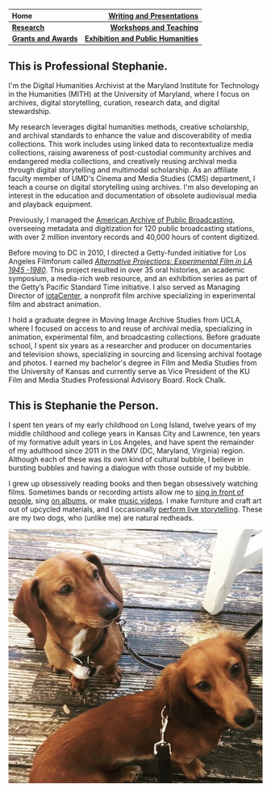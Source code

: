 | **Home**      | **[Writing and Presentations](/writing-presentations.md)** |
| :----------- | -----------: |
| **[Research](/research.md)**          | **[Workshops and Teaching](/workshops-teaching.md)**       |
|   **[Grants and Awards](/grants-awards.md)**   | **[Exhibition and Public Humanities](/exhibition-publichumanities.md)**      |



## This is Professional Stephanie.

I'm the Digital Humanities Archivist at the Maryland Institute for Technology in the Humanities (MITH) at the University of Maryland, where I focus on archives, digital storytelling, curation, research data, and digital stewardship.

My research leverages digital humanities methods, creative scholarship, and archival standards to enhance the value and discoverability of media collections. This work includes using linked data to recontextualize media collections, raising awareness of post-custodial community archives and endangered media collections, and creatively reusing archival media through digital storytelling and multimodal scholarship. As an affiliate faculty member of UMD's Cinema and Media Studies (CMS) department, I teach a course on digital storytelling using archives. I'm also developing an interest in the education and documentation of obsolete audiovisual media and playback equipment.

Previously, I managed the [American Archive of Public Broadcasting](https://americanarchive.org/about-the-american-archive), overseeing metadata and digitization for 120 public broadcasting stations, with over 2 million inventory records and 40,000 hours of content digitized.

Before moving to DC in 2010, I directed a Getty-funded initiative for Los Angeles Filmforum called *[Alternative Projections: Experimental Film in LA 1945 -1980](https://www.alternativeprojections.com/)*. This project resulted in over 35 oral histories, an academic symposium, a media-rich web resource, and an exhibition series as part of the Getty’s Pacific Standard Time initiative. I also served as Managing Director of [iotaCenter](http://iotacenter.org/), a nonprofit film archive specializing in experimental film and abstract animation.

I hold a graduate degree in Moving Image Archive Studies from UCLA, where I focused on access to and reuse of archival media, specializing in animation, experimental film, and broadcasting collections. Before graduate school, I spent six years as a researcher and producer on documentaries and television shows, specializing in sourcing and licensing archival footage and photos. I earned my bachelor's degree in Film and Media Studies from the University of Kansas and currently serve as Vice President of the KU Film and Media Studies Professional Advisory Board. Rock Chalk.

## This is Stephanie the Person.

I spent ten years of my early childhood on Long Island, twelve years of my middle childhood and college years in Kansas City and Lawrence, ten years of my formative adult years in Los Angeles, and have spent the remainder of my adulthood since 2011 in the DMV (DC, Maryland, Virginia) region. Although each of these was its own kind of cultural bubble, I believe in bursting bubbles and having a dialogue with those outside of my bubble.

I grew up obsessively reading books and then began obsessively watching films. Sometimes bands or recording artists allow me to [sing in front of people](https://scontent-iad3-2.xx.fbcdn.net/v/t39.30808-6/511163881_10160769136266090_3536348456488456062_n.jpg?_nc_cat=105&ccb=1-7&_nc_sid=cc71e4&_nc_ohc=JNYVdByU4nYQ7kNvwHwovap&_nc_oc=AdlZ1BZMSMHEJ1XacMgjyIVejYOHCAAagBN1XDj8ia5UBZxoTbHhE_9B7HlzBeG5Aro&_nc_zt=23&_nc_ht=scontent-iad3-2.xx&_nc_gid=oLNfW3fMsxaSlRVw3z79LA&oh=00_AfcJpSb0-R3-YoK-OQezbc9kzmw8c-OVd2WiVXYvdSaYcg&oe=690AEBE6), sing [on albums](https://stettes.bandcamp.com/album/future-shit), or make [music videos](/video-work). I make furniture and craft art out of upcycled materials, and I occasionally [perform live storytelling](https://www.instagram.com/p/2xU1BnGwRQ/). These are my two dogs, who (unlike me) are natural redheads.

![Abbott and Penny](images/abbott-penny.jpg)
